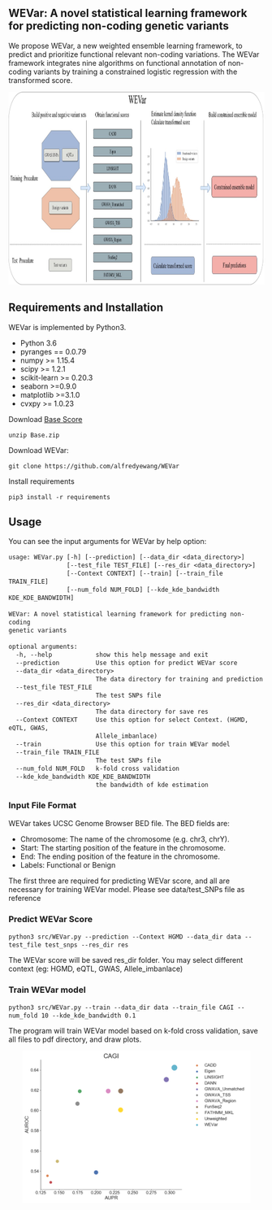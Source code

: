 ## WEVar: A novel statistical learning framework for predicting non-coding genetic variants

We propose WEVar, a new weighted ensemble learning framework, to predict and prioritize functional relevant non-coding variations. The WEVar framework integrates nine algorithms on functional annotation of non-coding variants by training a constrained logistic regression with the transformed score.
<center>

<div align=center><img width="1200" height="380" src="https://raw.githubusercontent.com/alfredyewang/WEVar/master/doc/WEVAR.jpg"/></div>
</center>  



## Requirements and Installation

WEVar is implemented by Python3.

- Python 3.6
- pyranges == 0.0.79
- numpy >= 1.15.4
- scipy >= 1.2.1
- scikit-learn >= 0.20.3
- seaborn >=0.9.0
- matplotlib >=3.1.0
- cvxpy >= 1.0.23

Download [Base Score](https://drive.google.com/file/d/1Jwwuo01ZL1MlJHd1VVR0PaJdyI9MLgaz/view?usp=sharing)

```
unzip Base.zip
```


Download WEVar:
```
git clone https://github.com/alfredyewang/WEVar
```
Install requirements
```
pip3 install -r requirements
```
## Usage
You can see the input arguments for WEVar by help option:

```
usage: WEVar.py [-h] [--prediction] [--data_dir <data_directory>]
                [--test_file TEST_FILE] [--res_dir <data_directory>]
                [--Context CONTEXT] [--train] [--train_file TRAIN_FILE]
                [--num_fold NUM_FOLD] [--kde_kde_bandwidth KDE_KDE_BANDWIDTH]

WEVar: A novel statistical learning framework for predicting non-coding
genetic variants

optional arguments:
  -h, --help            show this help message and exit
  --prediction          Use this option for predict WEVar score
  --data_dir <data_directory>
                        The data directory for training and prediction
  --test_file TEST_FILE
                        The test SNPs file
  --res_dir <data_directory>
                        The data directory for save res
  --Context CONTEXT     Use this option for select Context. (HGMD, eQTL, GWAS,
                        Allele_imbanlace)
  --train               Use this option for train WEVar model
  --train_file TRAIN_FILE
                        The test SNPs file
  --num_fold NUM_FOLD   k-fold cross validation
  --kde_kde_bandwidth KDE_KDE_BANDWIDTH
                        the bandwidth of kde estimation

```

### Input File Format
WEVar takes UCSC Genome Browser BED file. The BED fields are:

- Chromosome: The name of the chromosome (e.g. chr3, chrY).
- Start:  The starting position of the feature in the chromosome.
- End:  The ending position of the feature in the chromosome.
- Labels: Functional or Benign

The first three are required for predicting WEVar score, and all are necessary for training WEVar model. Please see data/test_SNPs file as reference

### Predict WEVar Score

```
python3 src/WEVar.py --prediction --Context HGMD --data_dir data --test_file test_snps --res_dir res

```
The WEVar score will be saved res_dir folder. You may select different context (eg: HGMD, eQTL, GWAS, Allele_imbanlace)

### Train WEVar model

```
python3 src/WEVar.py --train --data_dir data --train_file CAGI --num_fold 10 --kde_kde_bandwidth 0.1

```
The program will train WEVar model based on k-fold cross validation, save all files to pdf directory, and draw plots.

<center>
<div align=center><img width="450" height="300" src="https://raw.githubusercontent.com/alfredyewang/WEVar/master/doc/CAGI.png"/></div>
</center>  
